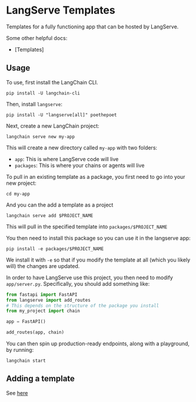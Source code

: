 # LangServe Templates

Templates for a fully functioning app that can be hosted by LangServe.

Some other helpful docs:

- [Templates]

## Usage

To use, first install the LangChain CLI.

```shell
pip install -U langchain-cli
```

Then, install `langserve`:

```shell
pip install -U "langserve[all]" poethepoet
```

Next, create a new LangChain project:

```shell
langchain serve new my-app
```

This will create a new directory called `my-app` with two folders:

- `app`: This is where LangServe code will live
- `packages`: This is where your chains or agents will live

To pull in an existing template as a package, you first need to go into your new project:

```shell
cd my-app
```

And you can the add a template as a project

```shell
langchain serve add $PROJECT_NAME
```

This will pull in the specified template into `packages/$PROJECT_NAME`

You then need to install this package so you can use it in the langserve app:

```shell
pip install -e packages/$PROJECT_NAME
```

We install it with `-e` so that if you modify the template at all (which you likely will) the changes are updated.

In order to have LangServe use this project, you then need to modify `app/server.py`.
Specifically, you should add something like:

```python
from fastapi import FastAPI
from langserve import add_routes
# This depends on the structure of the package you install
from my_project import chain

app = FastAPI()

add_routes(app, chain)
```

You can then spin up production-ready endpoints, along with a playground, by running:

```shell
langchain start
```

## Adding a template

See [here](CONTRIBUTING.md)
